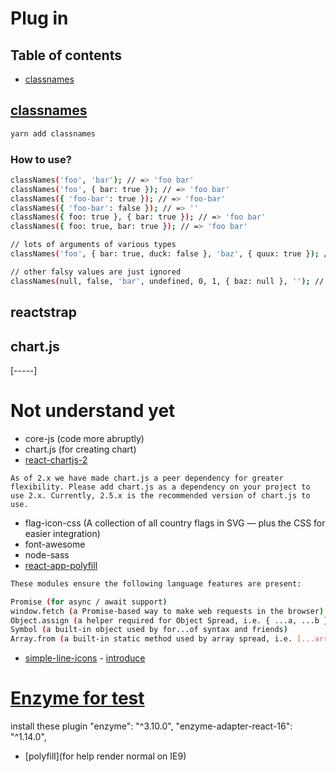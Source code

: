 # Plug in

## Table of contents

- [classnames](#classname)

## [classnames](https://www.npmjs.com/package/classnames)

```bash
yarn add classnames
```

### How to use?

```bash
classNames('foo', 'bar'); // => 'foo bar'
classNames('foo', { bar: true }); // => 'foo bar'
classNames({ 'foo-bar': true }); // => 'foo-bar'
classNames({ 'foo-bar': false }); // => ''
classNames({ foo: true }, { bar: true }); // => 'foo bar'
classNames({ foo: true, bar: true }); // => 'foo bar'

// lots of arguments of various types
classNames('foo', { bar: true, duck: false }, 'baz', { quux: true }); // => 'foo bar baz quux'

// other falsy values are just ignored
classNames(null, false, 'bar', undefined, 0, 1, { baz: null }, ''); // => 'bar 1'
```

## reactstrap

## chart.js

[-----]

# Not understand yet

- core-js (code more abruptly)
- chart.js (for creating chart)
- [react-chartjs-2](https://www.npmjs.com/package/react-chartjs-2)

```
As of 2.x we have made chart.js a peer dependency for greater flexibility. Please add chart.js as a dependency on your project to use 2.x. Currently, 2.5.x is the recommended version of chart.js to use.
```

- flag-icon-css (A collection of all country flags in SVG — plus the CSS for easier integration)
- font-awesome
- node-sass
- [react-app-polyfill ](https://www.npmjs.com/package/react-app-polyfill)

```bash
These modules ensure the following language features are present:

Promise (for async / await support)
window.fetch (a Promise-based way to make web requests in the browser)
Object.assign (a helper required for Object Spread, i.e. { ...a, ...b })
Symbol (a built-in object used by for...of syntax and friends)
Array.from (a built-in static method used by array spread, i.e. [...arr])
```

- [simple-line-icons](https://simplelineicons.github.io/) - [introduce](https://www.npmjs.com/package/simple-line-icons)

# [Enzyme for test ](https://enzymejs.github.io/enzyme/)

install these plugin
"enzyme": "^3.10.0",
"enzyme-adapter-react-16": "^1.14.0",

- [polyfill](for help render normal on IE9)
